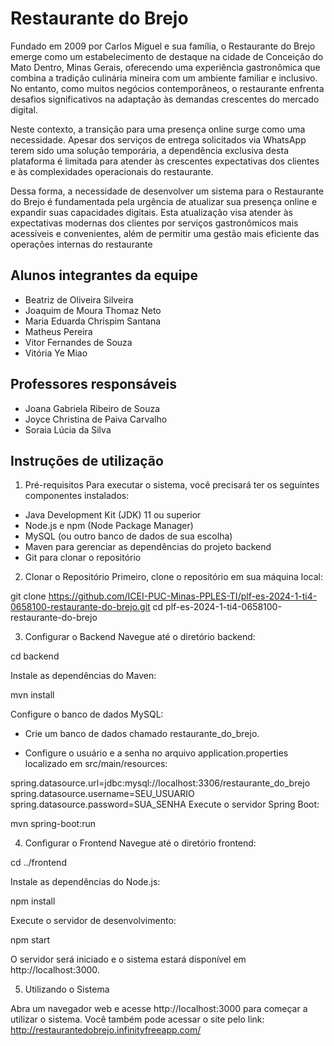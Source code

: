 # Restaurante do Brejo

Fundado em 2009 por Carlos Miguel e sua família, o Restaurante do Brejo emerge como um estabelecimento de destaque na cidade de Conceição do Mato Dentro, Minas Gerais, oferecendo uma experiência gastronômica que combina a tradição culinária mineira com um ambiente familiar e inclusivo. No entanto, como muitos negócios contemporâneos, o restaurante enfrenta desafios significativos na adaptação às demandas crescentes do mercado digital.

Neste contexto, a transição para uma presença online surge como uma necessidade. Apesar dos serviços de entrega solicitados via WhatsApp terem sido uma solução temporária, a dependência exclusiva desta plataforma é limitada para atender às crescentes expectativas dos clientes e às complexidades operacionais do restaurante.

Dessa forma, a necessidade de desenvolver um sistema para o Restaurante do Brejo é fundamentada pela urgência de atualizar sua presença online e expandir suas capacidades digitais. Esta atualização visa atender às expectativas modernas dos clientes por serviços gastronômicos mais acessíveis e convenientes, além de permitir uma gestão mais eficiente das operações internas do restaurante

## Alunos integrantes da equipe

* Beatriz de Oliveira Silveira
* Joaquim de Moura Thomaz Neto
* Maria Eduarda Chrispim Santana
* Matheus Pereira
* Vitor Fernandes de Souza
* Vitória Ye Miao

## Professores responsáveis

* Joana Gabriela Ribeiro de Souza
* Joyce Christina de Paiva Carvalho
* Soraia Lúcia da Silva

## Instruções de utilização

1. Pré-requisitos
Para executar o sistema, você precisará ter os seguintes componentes instalados:

* Java Development Kit (JDK) 11 ou superior
* Node.js e npm (Node Package Manager)
* MySQL (ou outro banco de dados de sua escolha)
* Maven para gerenciar as dependências do projeto backend
* Git para clonar o repositório

2. Clonar o Repositório
Primeiro, clone o repositório em sua máquina local:

git clone https://github.com/ICEI-PUC-Minas-PPLES-TI/plf-es-2024-1-ti4-0658100-restaurante-do-brejo.git
cd plf-es-2024-1-ti4-0658100-restaurante-do-brejo

3. Configurar o Backend
Navegue até o diretório backend:

cd backend

Instale as dependências do Maven:

mvn install

Configure o banco de dados MySQL:

* Crie um banco de dados chamado restaurante_do_brejo.

* Configure o usuário e a senha no arquivo application.properties localizado em src/main/resources:

spring.datasource.url=jdbc:mysql://localhost:3306/restaurante_do_brejo
spring.datasource.username=SEU_USUARIO
spring.datasource.password=SUA_SENHA
Execute o servidor Spring Boot:


mvn spring-boot:run

4. Configurar o Frontend
Navegue até o diretório frontend:

cd ../frontend

Instale as dependências do Node.js:

npm install

Execute o servidor de desenvolvimento:

npm start

O servidor será iniciado e o sistema estará disponível em http://localhost:3000.

5. Utilizando o Sistema
   
Abra um navegador web e acesse http://localhost:3000 para começar a utilizar o sistema.
Você também pode acessar o site pelo link: http://restaurantedobrejo.infinityfreeapp.com/
